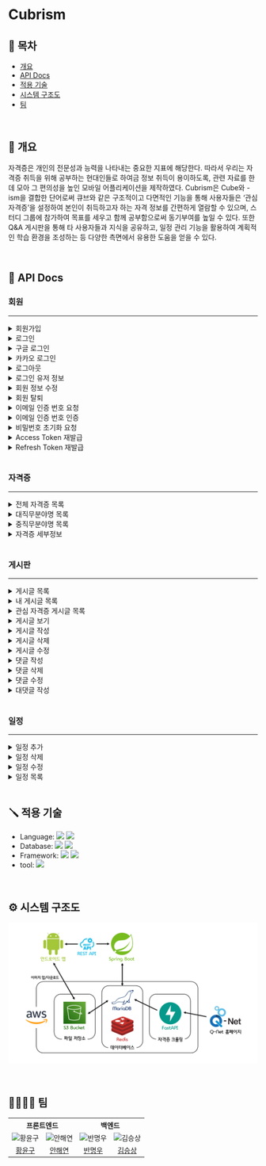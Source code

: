 # Cubrism


## :bookmark: 목차
+ [개요](#pushpin-개요)
+ [API Docs](#abacus-api-docs)
+ [적용 기술](#screwdriver-적용-기술)
+ [시스템 구조도](#gear-시스템-구조도)
+ [팀](#family_man_woman_boy_boy-팀)

</br>

## :pushpin: 개요
자격증은 개인의 전문성과 능력을 나타내는 중요한 지표에 해당한다. 따라서 우리는 자격증 취득을 위해 공부하는 현대인들로 하여금 정보 취득이 용이하도록, 관련 자료를 한데 모아 그 편의성을 높인 모바일 어플리케이션을 제작하였다. Cubrism은 Cube와 -ism을 결합한 단어로써 큐브와 같은 구조적이고 다면적인 기능을 통해 사용자들은 ‘관심 자격증’을 설정하여 본인이 취득하고자 하는 자격 정보를 간편하게 열람할 수 있으며, 스터디 그룹에 참가하여 목표를 세우고 함께 공부함으로써 동기부여를 높일 수 있다. 또한 Q&A 게시판을 통해 타 사용자들과 지식을 공유하고, 일정 관리 기능을 활용하여 계획적인 학습 환경을 조성하는 등 다양한 측면에서 유용한 도움을 얻을 수 있다.

</br>

## :abacus: API Docs
### 회원
---
<details>
<summary>회원가입</summary>

| HTTP | Path  |
| --- | --- |
| <code>POST</code> | /auth/signup |

#### 요청
##### 본문
| 이름 | 타입 | 설명 |
| --- | --- | --- |
| email | String | 이메일 |
| password | String | 비밀번호 |
| nickname | String | 닉네임 |

```json
{
    "email": "test@test.com",
    "password": "password1!",
    "nickname": "nickname"
}
```

#### 응답
##### 본문
| 이름 | 타입 | 설명 |
| --- | --- | --- |
| message | String | 결과 메시지 |
```json
{
    "message": "회원가입에 성공했습니다."
}
```
</details>

<details>
<summary>로그인</summary>

| HTTP | Path  |
| --- | --- |
| <code>POST</code> | /auth/signin |

#### 요청
##### 본문
| 이름 | 타입 | 설명 |
| --- | --- | --- |
| email | String | 이메일 |
| password | String | 비밀번호 |
| fcmToken | String | FCM (Firebase Cloud Messaging) 토큰 |

```json
{
    "email": "test@test.com",
    "password": "password1!",
    "fcmToken": ""
}
```
#### 응답
##### user
| 이름 | 타입 | 설명 |
| --- | --- | --- |
| email | String | 이메일 |
| nickname | String | 닉네임 |
| profileImage | String | 프로필 사진 Url |
| provider | String | 소셜 로그인 [Google, Kakao, null(이메일)] |

##### token
| 이름 | 타입 | 설명 |
| --- | --- | --- |
| accessToken | String | JWT Access Token |
| refreshToken | String | JWT Refresh Token |

```json
{
    "user": {
        "email": "test@test.com",
        "nickname": "닉네임",
        "profileImage": "",
        "provider": null
    },
    "token": {
        "accessToken": "",
        "refreshToken": ""
    }
}
```
</details>

<details>
<summary>구글 로그인</summary>

| HTTP | Path  |
| --- | --- |
| <code>POST</code> | /auth/signin/google |

#### 요청
##### 본문
| 이름 | 타입 | 설명 |
| --- | --- | --- |
| token | String | 구글 인증 토큰 |
| fcmToken | String | FCM (Firebase Cloud Messaging) 토큰 |

```json
{
    "token": "",
    "fcmToken": ""
}
```
#### 응답
##### user
| 이름 | 타입 | 설명 |
| --- | --- | --- |
| email | String | 이메일 |
| nickname | String | 닉네임 |
| profileImage | String | 프로필 사진 Url |
| provider | String | 소셜 로그인 [Google, Kakao, null(이메일)] |

##### token
| 이름 | 타입 | 설명 |
| --- | --- | --- |
| accessToken | String | JWT Access Token |
| refreshToken | String | JWT Refresh Token |

```json
{
    "user": {
        "email": "test@test.com",
        "nickname": "닉네임",
        "profileImage": "",
        "provider": "google"
    },
    "token": {
        "accessToken": "",
        "refreshToken": ""
    }
}
```
</details>

<details>
<summary>카카오 로그인</summary>

| HTTP | Path  |
| --- | --- |
| <code>POST</code> | /auth/signin/kakao |

#### 요청
##### 본문
| 이름 | 타입 | 설명 |
| --- | --- | --- |
| token | String | 카카오 인증 토큰 |
| fcmToken | String | FCM (Firebase Cloud Messaging) 토큰 |

```json
{
    "token": "",
    "fcmToken": ""
}
```
#### 응답
##### user
| 이름 | 타입 | 설명 |
| --- | --- | --- |
| email | String | 이메일 |
| nickname | String | 닉네임 |
| profileImage | String | 프로필 사진 Url |
| provider | String | 소셜 로그인 [Google, Kakao, null(이메일)] |

##### token
| 이름 | 타입 | 설명 |
| --- | --- | --- |
| accessToken | String | JWT Access Token |
| refreshToken | String | JWT Refresh Token |

```json
{
    "user": {
        "email": "test@test.com",
        "nickname": "닉네임",
        "profileImage": "",
        "provider": "kakao"
    },
    "token": {
        "accessToken": "",
        "refreshToken": ""
    }
}
```
</details>

<details>
<summary>로그아웃</summary>

| HTTP | Path  |
| --- | --- |
| <code>POST</code> | /auth/logout |

#### 응답
##### 본문
| 이름 | 타입 | 설명 |
| --- | --- | --- |
| message | String | 결과 메시지 |
```json
{
    "message": "로그아웃 완료"
}
```
</details>

<details>
<summary>로그인 유저 정보</summary>

| HTTP | Path  |
| --- | --- |
| <code>GET</code> | /auth/users |

#### 요청
##### 헤더
| 이름 | 타입 | 설명 |
| --- | --- | --- |
| Authorization | String | JWT Access Token |

```
Authorization: Bearer Token
```
#### 응답
##### 본문
| 이름 | 타입 | 설명 |
| --- | --- | --- |
| email | String | 이메일 |
| nickname | String | 닉네임 |
| profileImage | String | 프로필 사진 Url |
| provider | String | 소셜 로그인 [Google, Kakao, null(이메일)] |
```json
{
    "email": "test@test.com",
    "nickname": "닉네임",
    "profileImage": "",
    "provider": null
}
```
</details>

<details>
<summary>회원 정보 수정</summary>

| HTTP | Path  |
| --- | --- |
| <code>PUT</code> | /auth/users |

#### 요청
##### 헤더
| 이름 | 타입 | 설명 |
| --- | --- | --- |
| Authorization | String | JWT Access Token |

```
Authorization: Bearer Token
```
##### 본문
| 이름 | 타입 | 설명 |
| --- | --- | --- |
| nickname | String | 닉네임 |
| imageUrl | String | 프로필 사진 Url |
| isImageChange | Boolean | 프로필 사진 변경 여부 |

```json
{
    "nickname": "닉네임",
    "imageUrl": "",
    "isImageChange": true
}
```
#### 응답
##### 본문
| 이름 | 타입 | 설명 |
| --- | --- | --- |
| email | String | 이메일 |
| nickname | String | 닉네임 |
| profileImage | String | 프로필 사진 Url |
| provider | String | 소셜 로그인 [Google, Kakao, null(이메일)] |
```json
{
    "email": "test@test.com",
    "nickname": "닉네임",
    "profileImage": "",
    "provider": null
}
```
</details>

<details>
<summary>회원 탈퇴</summary>

| HTTP | Path  |
| --- | --- |
| <code>DELETE</code> | /auth/users |

#### 요청
##### 헤더
| 이름 | 타입 | 설명 |
| --- | --- | --- |
| Authorization | String | JWT Access Token |

```
Authorization: Bearer Token
```

#### 응답
##### 본문
| 이름 | 타입 | 설명 |
| --- | --- | --- |
| message | String | 결과 메시지 |
```json
{
    "message": "회원 탈퇴가 완료되었습니다."
}
```
</details>

<details>
<summary>이메일 인증 번호 요청</summary>

| HTTP | Path  |
| --- | --- |
| <code>POST</code> | /auth/signup/email/request |

#### 요청
##### 본문
| 이름 | 타입 | 설명 |
| --- | --- | --- |
| email | String | 이메일 |

```json
{
    "email": "test@test.com"
}
```
#### 응답
##### 본문
| 이름 | 타입 | 설명 |
| --- | --- | --- |
| message | String | 결과 메시지 |
```json
{
    "message": "이메일 전송 완료"
}
```
</details>

<details>
<summary>이메일 인증 번호 인증</summary>

| HTTP | Path  |
| --- | --- |
| <code>POST</code> | /auth/signup/email/verify |

#### 요청
##### 본문
| 이름 | 타입 | 설명 |
| --- | --- | --- |
| email | String | 이메일 |
| code | String | 인증 코드 |

```json
{
    "email": "test@test.com",
    "code": "000000"
}
```
#### 응답
##### 본문
| 이름 | 타입 | 설명 |
| --- | --- | --- |
| message | String | 결과 메시지 |
```json
{
    "message": "이메일 인증 완료"
}
```
</details>

<details>
<summary>비밀번호 초기화 요청</summary>

| HTTP | Path  |
| --- | --- |
| <code>POST</code> | /auth/users/password |

#### 요청
##### 본문
| 이름 | 타입 | 설명 |
| --- | --- | --- |
| email | String | 이메일 |

```json
{
    "email": "test@test.com"
}
```
#### 응답
##### 본문
| 이름 | 타입 | 설명 |
| --- | --- | --- |
| message | String | 결과 메시지 |
```json
{
    "message": "이메일을 전송했습니다."
}
```
</details>

<details>
<summary>Access Token 재발급</summary>

| HTTP | Path  |
| --- | --- |
| <code>POST</code> | /auth/token/access |

#### 요청
##### 헤더
| 이름 | 타입 | 설명 |
| --- | --- | --- |
| AccessToken | String | JWT Access Token |
| RefreshToken | String | JWT Refresh Token |

```
AccessToken: Bearer Token
RefreshToken: Token
```
#### 응답
##### 본문
| 이름 | 타입 | 설명 |
| --- | --- | --- |
| accessToken | String | JWT Access Token |
| refreshToken | String | JWT Refresh Token |
```json
{
    "accessToken": "",
    "refreshToken": null
}
```
</details>

<details>
<summary>Refresh Token 재발급</summary>

| HTTP | Path  |
| --- | --- |
| <code>POST</code> | /auth/token/refresh |

#### 요청
##### 헤더
| 이름 | 타입 | 설명 |
| --- | --- | --- |
| Authorization | String | JWT Access Token |

```
Authorization: Bearer Token
```

#### 응답
##### 본문
| 이름 | 타입 | 설명 |
| --- | --- | --- |
| accessToken | String | JWT Access Token |
| refreshToken | String | JWT Refresh Token |
```json
{
    "accessToken": null,
    "refreshToken": ""
}
```
</details>

</br>

### 자격증
---
<details>
<summary>전체 자격증 목록</summary>

| HTTP | Path  |
| --- | --- |
| <code>GET</code> | /qualification/list/all |

#### 응답
##### 본문
| 이름 | 타입 | 설명 |
| --- | --- | --- |
| code | String | 자격증 코드 |
| name | String | 자격증 이름 |
```json
[
    {
        "code": "1320",
        "name": "정보처리기사"
    },
    ···
]
```
</details>

<details>
    
<summary>대직무분야명 목록</summary>

| HTTP | Path  |
| --- | --- |
| <code>GET</code> | /qualification/list/majorfield |

#### 응답
##### 본문
| 이름 | 타입 | 설명 |
| --- | --- | --- |
| majorFieldName | String | 대직무분야명 |
| iconUrl | String | 아이콘 Url |
```json
[
    {
        "majorFieldName": "정보통신",
        "iconUrl": ""
    },
    ···
]
```
</details>

<details>
<summary>중직무분야명 목록</summary>

| HTTP | Path  |
| --- | --- |
| <code>GET</code> | /qualification/list/middlefield |

#### 요청
##### 파라미터
| 이름 | 타입 | 설명 |
| --- | --- | --- |
| field | String | 대직무분야명 |

```
field: 정보통신
```

#### 응답
##### 본문
| 이름 | 타입 | 설명 |
| --- | --- | --- |
| middleFieldName | String | 중직무분야명 |
| code | String | 자격증 코드 |
| name | String | 자격증 이름 |
```json
[
    {
        "middleFieldName": "정보기술",
        "code": "1320",
        "name": "정보처리기사"
    },
    ···
]
```
</details>

<details>
<summary>자격증 세부정보</summary>

| HTTP | Path  |
| --- | --- |
| <code>GET</code> | /qualification/details |

#### 요청
##### 파라미터
| 이름 | 타입 | 설명 |
| --- | --- | --- |
| code | String | 자격증 코드 |

```
field: 정보통신
```

#### 응답
##### 본문
| 이름 | 타입 | 설명 |
| --- | --- | --- |
| name | String | 자격증 이름 |
| code | String | 자격증 코드 |
| tendency | String | 출제 경향 |
| acquisition | String | 취득 방법 |

##### schedule (시험 일정)
| 이름 | 타입 | 설명 |
| --- | --- | --- |
| category | String | 구분 |
| writtenApp | String | 필기원서접수 |
| writtenExam | String | 필기시험 |
| writtenExamResult | String | 필기합격발표 |
| practicalApp | String | 실기원서접수 |
| practicalExam | String | 실기시험 |
| practicalExamResult | String | 최종합격발표 |

##### fee (수수료)
| 이름 | 타입 | 설명 |
| --- | --- | --- |
| writtenFee | Int | 필기 수수료 |
| practicalFee | Int | 실기 수수료 |

##### standard (출제 기준)
| 이름 | 타입 | 설명 |
| --- | --- | --- |
| filePath | String | 파일 경로 |
| fileName | String | 파일 이름 |

##### question (공개 문제)
| 이름 | 타입 | 설명 |
| --- | --- | --- |
| filePath | String | 파일 경로 |
| fileName | String | 파일 이름 |

##### books (추천 도서)
| 이름 | 타입 | 설명 |
| --- | --- | --- |
| title | String | 책 제목 |
| authors | String | 저자 |
| publisher | String | 출판사 |
| date | LocalDate | 출간일 |
| price | Int | 정가 |
| sale_price | Int | 판매가 |
| thumbnail | String | 책 표지 |
| url | String | 링크 |

```json
{
    "code": "1320",
    "name": "정보처리기사",
    "schedule": [
        {
            "category": "2024년 정기 기사 1회",
            "writtenApp": "2024.01.23~2024.01.26",
            "writtenExam": "2024.02.15~2024.03.07",
            "writtenExamResult": "2024.03.13",
            "practicalApp": "2024.03.26~2024.03.29",
            "practicalExam": "2024.04.27~2024.05.17",
            "practicalExamResult": "2024.06.18"
        },
        ···
    ],
    "fee": {
        "writtenFee": 19400,
        "practicalFee": 22600
    },
    "tendency": "<실기시험 출제 경향>\n정보시스템 등의 개발 요구 사항을 이해하여 각 업무에 맞는 소프트웨어의 기능에 관한 설계, 구현 및 테스트를 수행에 필요한\n1. 현행 시스템 분석 및 요구사항 확인(소프트웨어 공학 기술의 요구사항 분석 기법 활용)···",
    "standard": [
        {
            "filePath": "bbs/Q006/Q006_2204043",
            "fileName": "정보처리기사 출제기준(2020.1.1.~2022.12.31).hwp"
        },
        ···
    ],
    "question": [],
    "acquisition": "① 시 행 처 : 한국산업인력공단\n② 관련학과 : 모든 학과 응시가능\n③ 시험과목\n- 필기 1. 소프트웨어설계 2. 소프트웨어개발···",
    "books": [
        {
            "title": "정보처리기사 필기 한권으로 끝내기",
            "authors": "메인에듀 정보기술연구소, 김대영",
            "publisher": "메인에듀",
            "date": "2024-04-02",
            "price": 29000,
            "sale_price": 26100,
            "thumbnail": "https://search1.kakaocdn.net/thumb/R120x174.q85/?fname=http%3A%2F%2Ft1.daumcdn.net%2Flbook%2Fimage%2F6614487%3Ftimestamp%3D20240427153255",
            "url": "https://search.daum.net/search?w=bookpage&bookId=6614487&q=%EC%A0%95%EB%B3%B4%EC%B2%98%EB%A6%AC%EA%B8%B0%EC%82%AC+%ED%95%84%EA%B8%B0+%ED%95%9C%EA%B6%8C%EC%9C%BC%EB%A1%9C+%EB%81%9D%EB%82%B4%EA%B8%B0"
        },
        ···
    ]
}
```
</details>

<br>

### 게시판
---
<details>
<summary>게시글 목록</summary>

| HTTP | Path  |
| --- | --- |
| <code>GET</code> | /posts |

#### 요청
##### 파라미터
| 이름 | 타입 | 설명 | 필수 |
| --- | --- | --- | --- |
| page | Int | 페이지 | X (기본값 0) |
| limit | Int | 한 번에 불러올 게시글 수 (0~50) | X (기본값 20) |
| search-query | String | 검색어 | X |
| board-id | Int | 게시판 번호 | O |

```
page: 0
limit: 20
search-query: 정보처리기사
board-id: 1
```
#### 응답
##### page (페이지)
| 이름 | 타입 | 설명 |
| --- | --- | --- |
| previousPage | Int | 이전 페이지 |
| currentPage | Int | 현재 페이지 |
| nextPage | Int | 다음 페이지 |

##### postList (게시글 목록)
| 이름 | 타입 | 설명 |
| --- | --- | --- |
| postId | Int | 게시글 번호 |
| category | String | 카테고리 |
| nickname | String | 작성자 닉네임 |
| imageUrl | String | 첫 번째 사진 Url |
| title | String | 제목 |
| content | String | 내용 |
| createdDate | String | 작성일 |
| commentCount | Int | 댓글 수 |
```json
{
    "page": {
        "previousPage": null,
        "currentPage": 0,
        "nextPage": 1
    },
    "postList": [
        {
            "postId": 208,
            "category": "정보처리기사",
            "nickname": "nickname",
            "imageUrl": "",
            "title": "정처기 필기는 언제인가요?",
            "content": "2차때 신청하려고 하는데, 신청 기간은 언제인가요?",
            "createdDate": "2일 전",
            "commentCount": 0
        },
        ···
    ]
}
```
</details>

<details>
<summary>내 게시글 목록</summary>

| HTTP | Path  |
| --- | --- |
| <code>GET</code> | /posts/my |

#### 요청
##### 헤더
| 이름 | 타입 | 설명 |
| --- | --- | --- |
| Authorization | String | JWT Access Token |

```
Authorization: Bearer Token
```
##### 파라미터
| 이름 | 타입 | 설명 | 필수 |
| --- | --- | --- | --- |
| page | Int | 페이지 | X (기본값 0) |
| limit | Int | 한 번에 불러올 게시글 수 (0~50) | X (기본값 20) |

```
page: 0
limit: 20
```
#### 응답
##### page (페이지)
| 이름 | 타입 | 설명 |
| --- | --- | --- |
| previousPage | Int | 이전 페이지 |
| currentPage | Int | 현재 페이지 |
| nextPage | Int | 다음 페이지 |

##### postList (게시글 목록)
| 이름 | 타입 | 설명 |
| --- | --- | --- |
| postId | Int | 게시글 번호 |
| category | String | 카테고리 |
| nickname | String | 작성자 닉네임 |
| profileImage | String | 프로필 사진 Url |
| images | String[] | 사진 Url 목록 |
| title | String | 제목 |
| content | String | 내용 |
| createdDate | String | 작성일 |
| commentCount | Int | 댓글 수 |
```json
{
    "page": {
        "previousPage": null,
        "currentPage": 0,
        "nextPage": 1
    },
    "postList": [
        {
            "postId": 208,
            "category": "정보처리기사",
            "nickname": "nickname",
            "profileImage": "",
            "images": [
                "",
                "",
                ""
            ],
            "title": "정처기 필기는 언제인가요?",
            "content": "2차때 신청하려고 하는데, 신청 기간은 언제인가요?",
            "createdDate": "5.21 16:25",
            "commentCount": 0
        },
        ···
    ]
}
```
</details>

<details>
<summary>관심 자격증 게시글 목록</summary>

| HTTP | Path  |
| --- | --- |
| <code>GET</code> | /posts/favorites |

#### 요청
##### 헤더
| 이름 | 타입 | 설명 |
| --- | --- | --- |
| Authorization | String | JWT Access Token |

```
Authorization: Bearer Token
```
##### 파라미터
| 이름 | 타입 | 설명 | 필수 |
| --- | --- | --- | --- |
| page | Int | 페이지 | X (기본값 0) |
| limit | Int | 한 번에 불러올 게시글 수 (0~50) | X (기본값 20) |
| board-id | Int | 게시판 번호 | O |

```
page: 0
limit: 20
board-id: 1
```
#### 응답
##### page (페이지)
| 이름 | 타입 | 설명 |
| --- | --- | --- |
| previousPage | Int | 이전 페이지 |
| currentPage | Int | 현재 페이지 |
| nextPage | Int | 다음 페이지 |

##### postList (게시글 목록)
| 이름 | 타입 | 설명 |
| --- | --- | --- |
| postId | Int | 게시글 번호 |
| category | String | 카테고리 |
| nickname | String | 작성자 닉네임 |
| imageUrl | String | 첫 번째 사진 Url |
| title | String | 제목 |
| content | String | 내용 |
| createdDate | String | 작성일 |
| commentCount | Int | 댓글 수 |
```json
{
    "page": {
        "previousPage": null,
        "currentPage": 0,
        "nextPage": 1
    },
    "postList": [
        {
            "postId": 208,
            "category": "정보처리기사",
            "nickname": "nickname",
            "imageUrl": "",
            "title": "정처기 필기는 언제인가요?",
            "content": "2차때 신청하려고 하는데, 신청 기간은 언제인가요?",
            "createdDate": "2일 전",
            "commentCount": 0
        },
        ···
    ]
}
```
</details>

<details>
<summary>게시글 보기</summary>

| HTTP | Path  |
| --- | --- |
| <code>GET</code> | /post/{postId} |

#### 응답
##### 본문
| 이름 | 타입 | 설명 |
| --- | --- | --- |
| postId | Int | 게시글 번호 |
| boardName | String | 게시판 이름 |
| category | String | 카테고리 |
| nickname | String | 작성자 닉네임 |
| profileImageUrl | String | 프로필 사진 Url |
| email | String | 작성자 이메일 |
| title | String | 제목 |
| content | String | 내용 |
| createdDate | LocalDateTime | 작성 날짜 |
| modifiedDate | LocalDateTime | 수정 날짜 |
| images | String[] | 사진 목록 |
| aiComment | String | GPT-4o 답변 |

##### comments
| 이름 | 타입 | 설명 |
| --- | --- | --- |
| commentId | Int | 댓글 번호 |
| replyTo | Int | 대댓글 대상 번호 |
| replyToNickname | String | 대댓글 대상 닉네임 |
| nickname | String | 작성자 닉네임 |
| email | String | 작성자 이메일 |
| content | String | 댓글 내용 |
| createdDate | LocalDateTime | 작성 날짜 |
| profileImageUrl | String | 프로필 사진 Url |
| isUpdated | Boolean | 댓글 수정 여부 |
```json
{
    "postId": 208,
    "boardName": "QnA",
    "category": "정보처리기사",
    "nickname": "nickname",
    "profileImageUrl": "",
    "email": "test@test.com",
    "title": "정처기 필기는 언제인가요?",
    "content": "2차때 신청하려고 하는데, 신청 기간은 언제인가요?",
    "createdDate": "2024-05-21T16:25:28",
    "modifiedDate": "2024-05-21T16:25:34",
    "images": [
        "",
        "",
        ""
    ],
    "comments": [
        {
            "commentId": 64,
            "replyTo": 38,
            "replyToNickname": "nickname",
            "nickname": "nickname2",
            "email": "test2@test.com",
            "content": "정보처리기사는 이 앱의 자격증 정보 목록에서 확인하세요",
            "createdDate": "2024-05-22T11:22:01",
            "profileImageUrl": "",
            "isUpdated": false
        },
        ···
    ],
    "aiComment": ""
}    
```
</details>

<details>
<summary>게시글 작성</summary>

| HTTP | Path  |
| --- | --- |
| <code>POST</code> | /post |

#### 요청
##### 헤더
| 이름 | 타입 | 설명 |
| --- | --- | --- |
| Authorization | String | JWT Access Token |

```
Authorization: Bearer Token
```
##### 본문
| 이름 | 타입 | 설명 |
| --- | --- | --- |
| boardId | Int | 게시판 번호 |
| title | String | 제목 |
| content | String | 내용 |
| category | String | 카테고리 |
| images | String[] | 사진 목록 |
```json
{
    "boardId": 1,
    "title": "정처기 필기는 언제인가요?",
    "content": "2차때 신청하려고 하는데, 신청 기간은 언제인가요?",
    "category": "정보처리기사",
    "images": [
        "",
        "",
        ""
    ]
}
```

#### 응답
##### 본문
| 이름 | 타입 | 설명 |
| --- | --- | --- |
| message | String | 결과 메시지 |
```json
{
    "message": "게시글을 작성했습니다."
}
```
</details>

<details>
<summary>게시글 삭제</summary>

| HTTP | Path  |
| --- | --- |
| <code>DELETE</code> | /post/{postId} |

#### 요청
##### 헤더
| 이름 | 타입 | 설명 |
| --- | --- | --- |
| Authorization | String | JWT Access Token |

```
Authorization: Bearer Token
```

#### 응답
##### 본문
| 이름 | 타입 | 설명 |
| --- | --- | --- |
| message | String | 결과 메시지 |
```json
{
    "message": "게시글을 삭제했습니다."
}
```
</details>

<details>
<summary>게시글 수정</summary>

| HTTP | Path  |
| --- | --- |
| <code>PUT</code> | /post/{postId} |

#### 요청
##### 헤더
| 이름 | 타입 | 설명 |
| --- | --- | --- |
| Authorization | String | JWT Access Token |

```
Authorization: Bearer Token
```
##### 본문
| 이름 | 타입 | 설명 |
| --- | --- | --- |
| title | String | 제목 |
| content | String | 내용 |
| category | String | 카테고리 |
| images | String[] | 추가할 사진 목록 |
| removedImages | String[] | 삭제할 사진 목록 |
```json
{
    "title": "정처기 필기는 언제인가요?",
    "content": "2차때 신청하려고 하는데, 신청 기간은 언제인가요?",
    "category": "정보처리기사",
    "images": [
        "",
        "",
        ""
    ],
    "removedImages": [
        "",
        "",
        ""
    ]
}

```

#### 응답
##### 본문
| 이름 | 타입 | 설명 |
| --- | --- | --- |
| message | String | 결과 메시지 |
```json
{
    "message": "게시글을 수정했습니다."
}
```
</details>

<details>
<summary>댓글 작성</summary>

| HTTP | Path  |
| --- | --- |
| <code>POST</code> | /comment |

#### 요청
##### 헤더
| 이름 | 타입 | 설명 |
| --- | --- | --- |
| Authorization | String | JWT Access Token |

```
Authorization: Bearer Token
```
##### 본문
| 이름 | 타입 | 설명 |
| --- | --- | --- |
| postId | Int | 게시글 번호 |
| content | String | 내용 |
```json
{
    "postId": 208,
    "content": "정보처리기사는 이 앱의 자격증 정보 목록에서 확인하세요"
}

```

#### 응답
##### 본문
| 이름 | 타입 | 설명 |
| --- | --- | --- |
| message | String | 결과 메시지 |
```json
{
    "message": "댓글을 추가했습니다."
}
```
</details>

<details>
<summary>댓글 삭제</summary>

| HTTP | Path  |
| --- | --- |
| <code>DELETE</code> | /comment/{commentId} |

#### 요청
##### 헤더
| 이름 | 타입 | 설명 |
| --- | --- | --- |
| Authorization | String | JWT Access Token |

```
Authorization: Bearer Token
```

#### 응답
##### 본문
| 이름 | 타입 | 설명 |
| --- | --- | --- |
| message | String | 결과 메시지 |
```json
{
    "message": "댓글을 삭제했습니다."
}
```
</details>

<details>
<summary>댓글 수정</summary>

| HTTP | Path  |
| --- | --- |
| <code>PUT</code> | /comment/{commentId} |

#### 요청
##### 헤더
| 이름 | 타입 | 설명 |
| --- | --- | --- |
| Authorization | String | JWT Access Token |

```
Authorization: Bearer Token
```
##### 본문
| 이름 | 타입 | 설명 |
| --- | --- | --- |
| content | String | 내용 |
```json
{
    "content": "아니면 큐넷에서 확인하셔도 돼요"
}

```

#### 응답
##### 본문
| 이름 | 타입 | 설명 |
| --- | --- | --- |
| message | String | 결과 메시지 |
```json
{
    "message": "댓글을 수정했습니다."
}
```
</details>

<details>
<summary>대댓글 작성</summary>

| HTTP | Path  |
| --- | --- |
| <code>POST</code> | /reply |

#### 요청
##### 헤더
| 이름 | 타입 | 설명 |
| --- | --- | --- |
| Authorization | String | JWT Access Token |

```
Authorization: Bearer Token
```
##### 본문
| 이름 | 타입 | 설명 |
| --- | --- | --- |
| postId | Int | 게시글 번호 |
| commentId | Int | 대댓글 대상 번호 |
| content | String | 내용 |
```json
{
    "postId": 208,
    "commentId": 64,
    "content": "감사합니다"
}

```

#### 응답
##### 본문
| 이름 | 타입 | 설명 |
| --- | --- | --- |
| message | String | 결과 메시지 |
```json
{
    "message": "대댓글을 작성했습니다."
}
```
</details>

<br>

### 일정
---
<details>
<summary>일정 추가</summary>

| HTTP | Path  |
| --- | --- |
| <code>POST</code> | /schedule |

#### 요청
##### 헤더
| 이름 | 타입 | 설명 |
| --- | --- | --- |
| Authorization | String | JWT Access Token |

```
Authorization: Bearer Token
```
##### 본문
| 이름 | 타입 | 설명 |
| --- | --- | --- |
| startDate | LocalDateTime | 시작 날짜 |
| endDate | LocalDateTime | 종료 날짜 |
| isAllDay | Boolean | 종일 여부 |
| title | String | 제목 |
| content | String | 내용 |

```json
{
    "startDate": "2024-05-24T09:00:00",
    "endDate": "2024-05-24T12:00:00",
    "isAllDay": false,
    "title": "정보처리기사 필기 시험 준비",
    "content": "기출문제 풀어보기"
}
```
#### 응답
##### 본문
| 이름 | 타입 | 설명 |
| --- | --- | --- |
| message | String | 결과 메시지 |

```json
{
    "message": "일정이 추가되었습니다."
}
```
</details>

<details>
<summary>일정 삭제</summary>

| HTTP | Path  |
| --- | --- |
| <code>DELETE</code> | /schedule/{scheduleId} |

#### 요청
##### 헤더
| 이름 | 타입 | 설명 |
| --- | --- | --- |
| Authorization | String | JWT Access Token |

```
Authorization: Bearer Token
```

#### 응답
##### 본문
| 이름 | 타입 | 설명 |
| --- | --- | --- |
| message | String | 결과 메시지 |

```json
{
    "message": "일정을 삭제했습니다."
}
```
</details>

<details>
<summary>일정 수정</summary>

| HTTP | Path  |
| --- | --- |
| <code>PUT</code> | /schedule/{scheduleId} |

#### 요청
##### 헤더
| 이름 | 타입 | 설명 |
| --- | --- | --- |
| Authorization | String | JWT Access Token |

```
Authorization: Bearer Token
```
##### 본문
| 이름 | 타입 | 설명 |
| --- | --- | --- |
| startDate | LocalDateTime | 시작 날짜 |
| endDate | LocalDateTime | 종료 날짜 |
| isAllDay | Boolean | 종일 여부 |
| title | String | 제목 |
| content | String | 내용 |

```json
{
    "startDate": "2024-05-24T00:00:00",
    "endDate": "2024-05-24T00:00:00",
    "isAllDay": true,
    "title": "정보처리기사 필기 시험 준비",
    "content": "기출문제 풀어보기"
}
```
#### 응답
##### 본문
| 이름 | 타입 | 설명 |
| --- | --- | --- |
| message | String | 결과 메시지 |

```json
{
    "message": "일정을 수정했습니다."
}
```
</details>

<details>
<summary>일정 목록</summary>

| HTTP | Path  |
| --- | --- |
| <code>GET</code> | /schedules |

#### 요청
##### 헤더
| 이름 | 타입 | 설명 |
| --- | --- | --- |
| Authorization | String | JWT Access Token |

```
Authorization: Bearer Token
```
##### 파라미터
| 이름 | 타입 | 설명 | 필수 |
| --- | --- | --- | --- |
| year | Int | 년 | X (기본값 null) |
| month | Int | 월 | X (기본값 null) |

```
year: 2024
month: 5
```
#### 응답
##### 본문
| 이름 | 타입 | 설명 |
| --- | --- | --- |
| scheduleId | Int | 일정 번호 |
| startDate | LocalDateTime | 시작 날짜 |
| endDate | LocalDateTime | 종료 날짜 |
| title | String | 제목 |
| content | String | 내용 |
| allDay | Boolean | 종일 여부 |

```json
[
    {
        "scheduleId": 102,
        "startDate": "2024-05-24T00:00:00",
        "endDate": "2024-05-24T00:00:00",
        "title": "정보처리기사 필기 시험 준비",
        "content": "기출문제 풀어보기",
        "allDay": true
    },
    ···
]
```
</details>

<br>

## :screwdriver: 적용 기술
<ul>
  <li>Language: <img src="https://img.shields.io/badge/java-000000?style=for-the-badge&logo=openjdk&logoColor=white"> <img src="https://img.shields.io/badge/HTML5-E34F26?style=for-the-badge&logo=HTML5&logoColor=white"></li>
  <li>Database: <img src="https://img.shields.io/badge/redis-DC382D?style=for-the-badge&logo=redis&logoColor=white"> <img src="https://img.shields.io/badge/mariadb-003545?style=for-the-badge&logo=mariadb&logoColor=white"> </li>
  <li>Framework: <img src="https://img.shields.io/badge/spring boot-6DB33F?style=for-the-badge&logo=springboot&logoColor=white"> <img src="https://img.shields.io/badge/spring security-6DB33F?style=for-the-badge&logo=springsecurity&logoColor=white"></li>
  <li> tool: <img src="https://img.shields.io/badge/intellij idea-000000?style=for-the-badge&logo=intellijidea&logoColor=white"></li>
</ul>

</br>

## :gear: 시스템 구조도
![시스템 구조도](https://raw.githubusercontent.com/caadiq/Cubrism/master/image/%EC%8B%9C%EC%8A%A4%ED%85%9C%20%EA%B5%AC%EC%84%B1%EB%8F%84.png)

</br>

## :family_man_woman_boy_boy: 팀
<table>
  <tr>
    <th colspan="2">프론트엔드</th>
    <th colspan="2">백엔드</th>
  </tr>
  <tr>
    <td align="center">
      <img src="https://avatars.githubusercontent.com/u/149460377?v=4" alt="황윤구" style="width:150px;height:150px;">
    </td>
    <td align="center">
      <img src="https://avatars.githubusercontent.com/u/149464663?v=4" alt="안해연" style="width:150px;height:150px;">
    </td>
    <td align="center">
      <img src="https://avatars.githubusercontent.com/u/10990331?v=4" alt="반명우" style="width:150px;height:150px;">
    </td>
    <td align="center">
      <img src="https://avatars.githubusercontent.com/u/74907427?v=4" alt="김승상" style="width:150px;height:150px;">
    </td>
  </tr>
  <tr>
    <td align="center">
      <a href="https://github.com/hyg0527">황윤구</a>
    </td>
    <td align="center">
      <a href="https://github.com/haeyeon623">안해연</a>
    </td>
    <td align="center">
      <a href="https://github.com/caadiq">반명우</a>
    </td>
    <td align="center">
      <a href="https://github.com/seungsang2000">김승상</a>
    </td>
  </tr>
</table>
